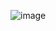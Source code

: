 ![image](https://user-images.githubusercontent.com/93862405/156020081-e63e382c-bd8b-450a-9904-6b9da2cc187c.png)
